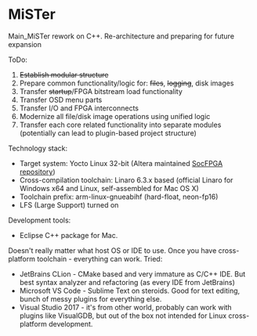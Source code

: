 # MiSTer
Main_MiSTer rework on C++. Re-architecture and preparing for future expansion

ToDo:
1. ~~Establish modular structure~~
2. Prepare common functionality/logic for: ~~files~~, ~~logging~~, disk images
3. Transfer ~~startup~~/FPGA bitstream load functionality
4. Transfer OSD menu parts
5. Transfer I/O and FPGA interconnects
6. Modernize all file/disk image operations using unified logic
7. Transfer each core related functionality into separate modules (potentially can lead to plugin-based project structure)

Technology stack:
- Target system: Yocto Linux 32-bit (Altera maintained [SocFPGA repository](https://github.com/altera-opensource/linux-socfpga))
- Cross-compilation toolchain: Linaro 6.3.x based (official Linaro for Windows x64 and Linux, self-assembled for Mac OS X)
- Toolchain prefix: arm-linux-gnueabihf (hard-float, neon-fp16)
- LFS (Large Support) turned on

Development tools:
- Eclipse C++ package for Mac.

Doesn't really matter what host OS or IDE to use. Once you have cross-platform toolchain - everything can work.
Tried:
- JetBrains CLion - CMake based and very immature as C/C++ IDE. But best syntax analyzer and refactoring (as every IDE from JetBrains)
- Microsoft VS Code - Sublime Text on steroids. Good for text editing, bunch of messy plugins for everything else.
- Visual Studio 2017 - it's from other world, probably can work with plugins like VisualGDB, but out of the box not intended for Linux cross-platform development.

